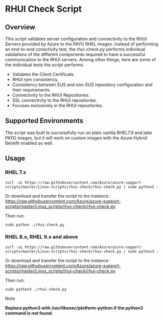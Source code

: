 # RHUI Check Script
 
## Overview

This script validates server configuration and connectivity to the RHUI Servers provided by Azure to the PAYG RHEL images.
Instead of performing an end-to-end conectivity test, the rhui-check.py performs individual validations of the different components required to have a successful communication 
to the RHUI servers. Among other things, here are some of the individual tests the script performs.

- Validates the Client Certificate.
- RHUI rpm consistency.
- Consistency between EUS and non-EUS repository configuration and their requirements.
- Connectivity to the RHUI Repositories.
- SSL connectivity to the RHUI repositories.
- Focuses exclusively in the RHUI repositories.

## Supported Environments

The script was built to successfully run on plain vanilla RHEL7.9 and later PAYG images, but it will work on custom images with the Azure Hybrid Benefit enabled as well.

## Usage

### RHEL 7.x

```
curl -sL https://raw.githubusercontent.com/Azure/azure-support-scripts/master/Linux-scripts/rhui-check/rhui-check.py | sudo python2 -
```

Or download and transfer the script to the instance:
https://raw.githubusercontent.com/Azure/azure-support-scripts/master/Linux_scripts/rhui-check/rhui-check.py

Then run:

```
sudo python ./rhui-check.py 
```

### RHEL 8.x, RHEL 9.x and above

```
curl -sL https://raw.githubusercontent.com/Azure/azure-support-scripts/master/Linux-scripts/rhui-check/rhui-check.py | sudo python3 -
```

Or download and transfer the script to the instance:
https://raw.githubusercontent.com/Azure/azure-support-scripts/master/Linux_scripts/rhui-check/rhui-check.py

Then run:

```
sudo python3 ./rhui-check.py 
```

>[!NOTE]
>**Replace python3 with /usr/libexec/platform-python if the python3 command is not found.**
